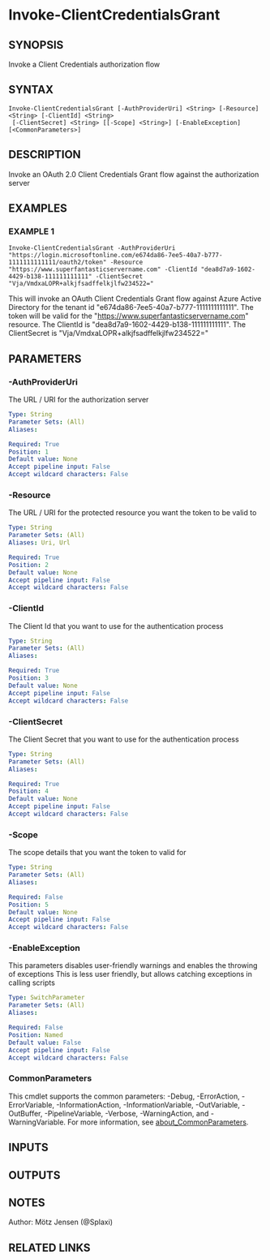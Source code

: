 ﻿---
external help file: PSOAuthHelper-help.xml
Module Name: PSOAuthHelper
online version:
schema: 2.0.0
---

# Invoke-ClientCredentialsGrant

## SYNOPSIS
Invoke a Client Credentials authorization flow

## SYNTAX

```
Invoke-ClientCredentialsGrant [-AuthProviderUri] <String> [-Resource] <String> [-ClientId] <String>
 [-ClientSecret] <String> [[-Scope] <String>] [-EnableException] [<CommonParameters>]
```

## DESCRIPTION
Invoke an OAuth 2.0 Client Credentials Grant flow against the authorization server

## EXAMPLES

### EXAMPLE 1
```
Invoke-ClientCredentialsGrant -AuthProviderUri "https://login.microsoftonline.com/e674da86-7ee5-40a7-b777-1111111111111/oauth2/token" -Resource "https://www.superfantasticservername.com" -ClientId "dea8d7a9-1602-4429-b138-111111111111" -ClientSecret "Vja/VmdxaLOPR+alkjfsadffelkjlfw234522="
```

This will invoke an OAuth Client Credentials Grant flow against Azure Active Directory for the tenant id "e674da86-7ee5-40a7-b777-1111111111111".
The token will be valid for the "https://www.superfantasticservername.com" resource.
The ClientId is "dea8d7a9-1602-4429-b138-111111111111".
The ClientSecret is "Vja/VmdxaLOPR+alkjfsadffelkjlfw234522="

## PARAMETERS

### -AuthProviderUri
The URL / URI for the authorization server

```yaml
Type: String
Parameter Sets: (All)
Aliases:

Required: True
Position: 1
Default value: None
Accept pipeline input: False
Accept wildcard characters: False
```

### -Resource
The URL / URI for the protected resource you want the token to be valid to

```yaml
Type: String
Parameter Sets: (All)
Aliases: Uri, Url

Required: True
Position: 2
Default value: None
Accept pipeline input: False
Accept wildcard characters: False
```

### -ClientId
The Client Id that you want to use for the authentication process

```yaml
Type: String
Parameter Sets: (All)
Aliases:

Required: True
Position: 3
Default value: None
Accept pipeline input: False
Accept wildcard characters: False
```

### -ClientSecret
The Client Secret that you want to use for the authentication process

```yaml
Type: String
Parameter Sets: (All)
Aliases:

Required: True
Position: 4
Default value: None
Accept pipeline input: False
Accept wildcard characters: False
```

### -Scope
The scope details that you want the token to valid for

```yaml
Type: String
Parameter Sets: (All)
Aliases:

Required: False
Position: 5
Default value: None
Accept pipeline input: False
Accept wildcard characters: False
```

### -EnableException
This parameters disables user-friendly warnings and enables the throwing of exceptions
This is less user friendly, but allows catching exceptions in calling scripts

```yaml
Type: SwitchParameter
Parameter Sets: (All)
Aliases:

Required: False
Position: Named
Default value: False
Accept pipeline input: False
Accept wildcard characters: False
```

### CommonParameters
This cmdlet supports the common parameters: -Debug, -ErrorAction, -ErrorVariable, -InformationAction, -InformationVariable, -OutVariable, -OutBuffer, -PipelineVariable, -Verbose, -WarningAction, and -WarningVariable. For more information, see [about_CommonParameters](http://go.microsoft.com/fwlink/?LinkID=113216).

## INPUTS

## OUTPUTS

## NOTES
Author: Mötz Jensen (@Splaxi)

## RELATED LINKS
